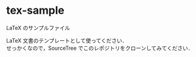 tex-sample
==========

LaTeX のサンプルファイル

LaTeX 文書のテンプレートとして使ってください．  
せっかくなので，SourceTree でこのレポジトリをクローンしてみてください．
